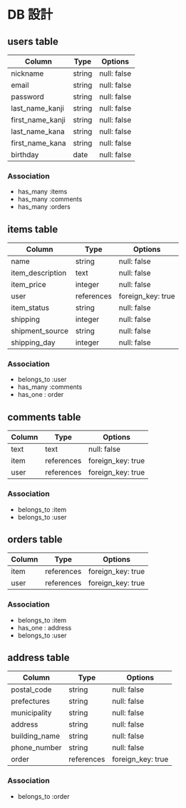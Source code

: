 # DB 設計

## users table

| Column             | Type                | Options                 |
|--------------------|---------------------|-------------------------|
| nickname           | string              | null: false             |
| email              | string              | null: false             |
| password           | string              | null: false             |
| last_name_kanji    | string              | null: false             |
| first_name_kanji   | string              | null: false             |
| last_name_kana     | string              | null: false             |
| first_name_kana    | string              | null: false             |
| birthday           | date                | null: false             |


### Association

* has_many :items
* has_many :comments
* has_many :orders

## items table

| Column                              | Type       | Options           |
|-------------------------------------|------------|-------------------|
| name                                | string     | null: false       |
| item_description                    | text       | null: false       |
| item_price                          | integer    | null: false       |
| user                                | references | foreign_key: true |
| item_status                         | string     | null: false       |
| shipping                            | integer    | null: false       |
| shipment_source                     | string     | null: false       |
| shipping_day                        | integer    | null: false       |

### Association

- belongs_to :user
- has_many :comments
- has_one : order

## comments table

| Column      | Type       | Options           |
|-------------|------------|-------------------|
| text        | text       | null: false       |
| item        | references | foreign_key: true |
| user        | references | foreign_key: true |

### Association

- belongs_to :item
- belongs_to :user

## orders table

| Column           | Type       | Options           |
|------------------|------------|-------------------|
| item             | references | foreign_key: true |
| user             | references | foreign_key: true |

### Association

- belongs_to :item
- has_one : address
- belongs_to :user

## address table

| Column        | Type       | Options           |
|---------------|------------|-------------------|
| postal_code   | string     | null: false       |
| prefectures   | string     | null: false       |
| municipality  | string     | null: false       |
| address       | string     | null: false       |
| building_name | string     | null: false       |
| phone_number  | string     | null: false       |
| order         | references | foreign_key: true |

### Association
- belongs_to :order